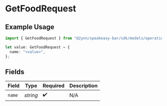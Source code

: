 # GetFoodRequest

## Example Usage

```typescript
import { GetFoodRequest } from "@2ynn/speakeasy-bar/sdk/models/operations";

let value: GetFoodRequest = {
  name: "<value>",
};
```

## Fields

| Field              | Type               | Required           | Description        |
| ------------------ | ------------------ | ------------------ | ------------------ |
| `name`             | *string*           | :heavy_check_mark: | N/A                |